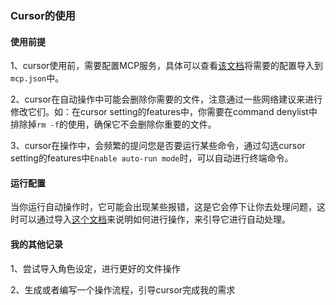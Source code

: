 ### Cursor的使用

#### 使用前提
 
1、cursor使用前，需要配置MCP服务，具体可以查看[该文档](https://github.com/Yotoha0303/AI_RoleTemplate/blob/main/Personal%20Notes/Cursor/MCPServersConfig.md)将需要的配置导入到`mcp.json`中。

2、cursor在自动操作中可能会删除你需要的文件，注意通过一些网络建议来进行修改它们。如：在cursor setting的features中，你需要在command denylist中排除掉`rm -f`的使用，确保它不会删除你重要的文件。

3、cursor在操作中，会频繁的提问您是否要运行某些命令，通过勾选cursor setting的features中`Enable auto-run mode`时，可以自动进行终端命令。

#### 运行配置

当你运行自动操作时，它可能会出现某些报错，这是它会停下让你去处理问题，这时可以通过导入[这个文档](https://github.com/Yotoha0303/AI_RoleTemplate/blob/main/Personal%20Notes/Cursor/CursorBaseSetting.md)来说明如何进行操作，来引导它进行自动处理。

#### 我的其他记录

1、尝试导入角色设定，进行更好的文件操作

2、生成或者编写一个操作流程，引导cursor完成我的需求

